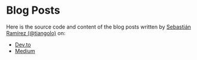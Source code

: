 # Blog Posts

Here is the source code and content of the blog posts written by [Sebastián Ramírez (@tiangolo)](https://tiangolo.com) on:

* [Dev.to](https://dev.to/tiangolo)
* [Medium](https://medium.com/@tiangolo)
